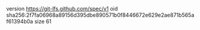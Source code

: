 version https://git-lfs.github.com/spec/v1
oid sha256:2f7fa06968a89156d395dbe890571b0f8446672e629e2ae871b565af61394b0a
size 61
